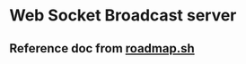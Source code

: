 # Web Socket Broadcast server

## Reference doc from [roadmap.sh](https://roadmap.sh/projects/broadcast-server)
